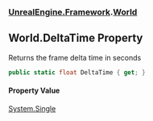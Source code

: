 ### [UnrealEngine.Framework](./UnrealEngine-Framework.md 'UnrealEngine.Framework').[World](./World.md 'UnrealEngine.Framework.World')
## World.DeltaTime Property
Returns the frame delta time in seconds  
```csharp
public static float DeltaTime { get; }
```
#### Property Value
[System.Single](https://docs.microsoft.com/en-us/dotnet/api/System.Single 'System.Single')  
